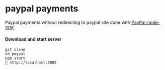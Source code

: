 # paypal payments
Paypal payments without redirecting to paypal site done with [PayPal-node-SDK](https://github.com/paypal/PayPal-node-SDK) <br>

#### Download and start server

```
git clone
cd paypal
npm start
🚀 http://localhost:8000
```